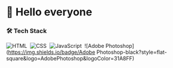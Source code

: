 # 👋 Hello everyone 

### 🛠 Tech Stack

![HTML](https://img.shields.io/badge/-HTML-161616?style=flat-square&logo=HTML5)&nbsp;
![CSS](https://img.shields.io/badge/-CSS-161616?style=flat-square&logo=CSS3&logoColor=1572B6)&nbsp;
![JavaScript](https://img.shields.io/badge/-JavaScript-161616?style=flat-square&logo=javascript)&nbsp;
![Adobe Photoshop](https://img.shields.io/badge/Adobe Photoshop-black?style=flat-square&logo=AdobePhotoshop&logoColor=31A8FF)&nbsp;
